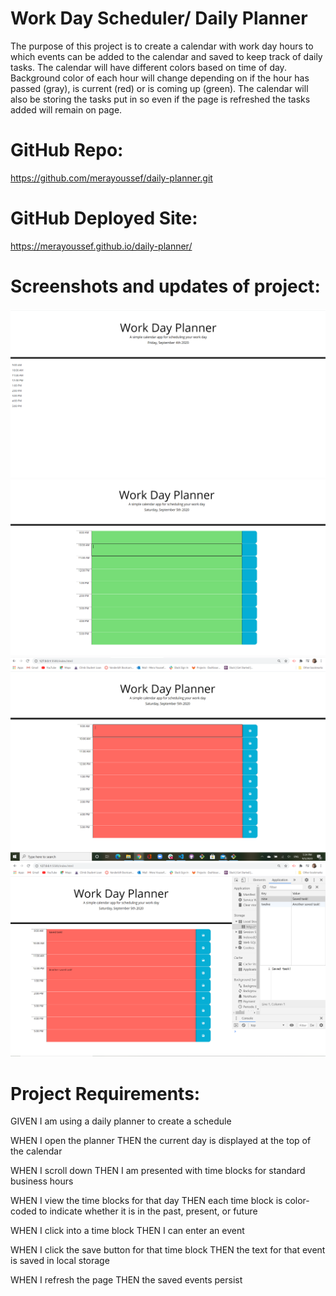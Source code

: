 # Work Day Scheduler/ Daily Planner
The purpose of this project is to create a calendar with work day hours to which events can be added to the calendar and saved to keep track of daily tasks. The calendar will have different colors based on time of day. Background color of each hour will change depending on if the hour has passed (gray), is current (red) or is coming up (green). The calendar will also be storing the tasks put in so even if the page is refreshed the tasks added will remain on page.


# GitHub Repo:
https://github.com/merayoussef/daily-planner.git



# GitHub Deployed Site:
 https://merayoussef.github.io/daily-planner/



# Screenshots and updates of project:

![picture](assets/images/date-time.PNG)
![picture](assets/images/time-layout-and-button.PNG)
![picture](assets/images/fixed-hour-color-based-on-time-of-day.PNG)
![picture](assets/images/saved-tasks-in-localstorage.PNG)



# Project Requirements:
GIVEN I am using a daily planner to create a schedule

WHEN I open the planner THEN the current day is displayed at the top of the calendar

WHEN I scroll down THEN I am presented with time blocks for standard business hours

WHEN I view the time blocks for that day THEN each time block is color-coded to indicate whether it is in the past, present, or future

WHEN I click into a time block THEN I can enter an event

WHEN I click the save button for that time block THEN the text for that event is saved in local storage

WHEN I refresh the page THEN the saved events persist
